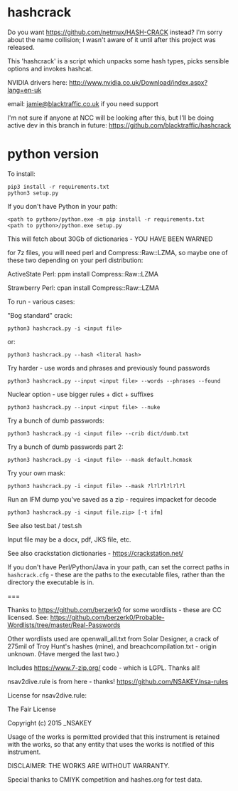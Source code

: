 # hashcrack

Do you want https://github.com/netmux/HASH-CRACK instead? I'm sorry about the name collision; I wasn't aware of it until after this project was released. 

This 'hashcrack' is a script which unpacks some hash types, picks sensible options and invokes hashcat.

NVIDIA drivers here: http://www.nvidia.co.uk/Download/index.aspx?lang=en-uk

email: jamie@blacktraffic.co.uk if you need support

I'm not sure if anyone at NCC will be looking after this, but I'll be doing active dev in this branch in future: https://github.com/blacktraffic/hashcrack

# python version

To install:

    pip3 install -r requirements.txt
    python3 setup.py

If you don't have Python in your path:

    <path to python>/python.exe -m pip install -r requirements.txt
    <path to python>/python.exe setup.py

This will fetch about 30Gb of dictionaries - YOU HAVE BEEN WARNED

for 7z files, you will need perl and Compress::Raw::LZMA, so maybe one of these two depending on your perl distribution: 

ActiveState Perl:
    ppm install Compress::Raw::LZMA

Strawberry Perl:
    cpan install Compress::Raw::LZMA


To run - various cases:

"Bog standard" crack:

    python3 hashcrack.py -i <input file>

or:

    python3 hashcrack.py --hash <literal hash>


Try harder - use words and phrases and previously found passwords 

    python3 hashcrack.py --input <input file> --words --phrases --found

Nuclear option - use bigger rules + dict + suffixes 

    python3 hashcrack.py --input <input file> --nuke

Try a bunch of dumb passwords:

    python3 hashcrack.py -i <input file> --crib dict/dumb.txt

Try a bunch of dumb passwords part 2:

    python3 hashcrack.py -i <input file> --mask default.hcmask

Try your own mask:

    python3 hashcrack.py -i <input file> --mask ?l?l?l?l?l?l

Run an IFM dump you've saved as a zip - requires impacket for decode

    python3 hashcrack.py -i <input file.zip> [-t ifm] 



See also test.bat / test.sh 

Input file may be a docx, pdf, JKS file, etc.


See also crackstation dictionaries - https://crackstation.net/


If you don't have Perl/Python/Java in your path, can set the correct paths in `hashcrack.cfg` - these are the paths to the executable files, rather than the directory the executable is in.




===

Thanks to https://github.com/berzerk0 for some wordlists - these are CC licensed. See:  https://github.com/berzerk0/Probable-Wordlists/tree/master/Real-Passwords

Other wordlists used are openwall_all.txt from Solar Designer, a crack of 275mil of Troy Hunt's hashes (mine), and breachcompilation.txt - origin unknown. (Have merged the last two.)

Includes https://www.7-zip.org/ code - which is LGPL. Thanks all! 

nsav2dive.rule is from here - thanks! https://github.com/NSAKEY/nsa-rules

License for nsav2dive.rule:

The Fair License

Copyright (c) 2015 _NSAKEY

Usage of the works is permitted provided that this instrument is retained with the works, so that any entity that uses the works is notified of this instrument.

DISCLAIMER: THE WORKS ARE WITHOUT WARRANTY.

Special thanks to CMIYK competition and hashes.org for test data.
